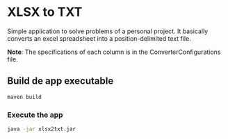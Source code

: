 # XLSX to TXT

Simple application to solve problems of a personal project. It basically converts an excel spreadsheet into a position-delimited text file.

**Note**: The specifications of each column is in the ConverterConfigurations file.

## Build de app executable

```bash
maven build
```

### Execute the app

```bash
java -jar xlsx2txt.jar
```
